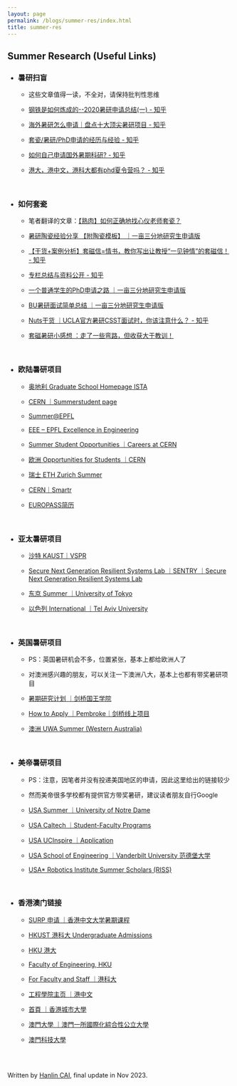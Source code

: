 ```yaml
---
layout: page
permalink: /blogs/summer-res/index.html
title: summer-res
---
```


## Summer Research (Useful Links)

- ### 暑研扫盲<br>
  
  - 这些文章值得一读，不全对，请保持批判性思维
  
  - [钢铁是如何炼成的--2020暑研申请总结(一) - 知乎](https://zhuanlan.zhihu.com/p/121826302)
  
  - [海外暑研怎么申请｜盘点十大顶尖暑研项目 - 知乎](https://zhuanlan.zhihu.com/p/468848052)
  
  - [套瓷/暑研/PhD申请的经历与经验 - 知乎](https://www.zhihu.com/column/c_1191134558375030784)
  
  - [如何自己申请国外暑期科研? - 知乎](https://www.zhihu.com/question/36545251)
  
  - [港大，港中文，港科大都有phd夏令营吗？ - 知乎](https://www.zhihu.com/question/55183214)
  
    <br>
  
- ### 如何套瓷<br>
  
  - 笔者翻译的文章：[【熟肉】如何正确地找心仪老师套瓷？](https://zhuanlan.zhihu.com/p/661528840)
  
  - [暑研陶瓷经验分享 【附陶瓷模板】 ｜一亩三分地研究生申请版](https://www.1point3acres.com/bbs/thread-496880-1-1.html)
  
  - [【干货+案例分析】套磁信=情书，教你写出让教授“一见钟情”的套磁信！ - 知乎](https://zhuanlan.zhihu.com/p/102099443)
  
  - [专栏总结与资料公开 - 知乎](https://zhuanlan.zhihu.com/p/260915034)
  
  - [一个普通学生的PhD申请之路 ｜一亩三分地研究生申请版](https://www.1point3acres.com/bbs/thread-620389-1-1.html#lastpost)
  
  - [BU暑研面试简单总结 ｜一亩三分地研究生申请版](https://www.1point3acres.com/bbs/forum.php?mod=viewthread&tid=506572&highlight=%CA%EE%D1%D0%C3%E6%CA%D4)
  
  - [Nuts干货 ｜UCLA官方暑研CSST面试时，你该注意什么？ - 知乎](https://zhuanlan.zhihu.com/p/48296188)
  
  - [套磁暑研小感想 ：走了一些弯路，但收获大于教训！](https://posts.careerengine.us/p/5dd10920b6e6e5249f82ecee)
  
    <br>
  
- ### 欧陆暑研项目<br>
  
  - [奥地利 Graduate School Homepage ISTA](https://phd.pages.ist.ac.at/isternship/)
  
  - [CERN  ｜Summerstudent page](https://summerstudent.web.cern.ch/)
  
  - [Summer@EPFL](https://summer.epfl.ch/)
  
  - [EEE – EPFL Excellence in Engineering](https://eee.epfl.ch/)
  
  - [Summer Student Opportunities  ｜Careers at CERN](https://careers.cern/summer)
  
  - [欧洲 Opportunities for Students  ｜CERN](https://careers.cern/students)
  
  - [瑞士 ETH Zurich Summer](https://inf.ethz.ch/studies/summer-research-fellowship.html)
  
  - [CERN｜Smartr](https://www.smartr.me/home)
  
  - [EUROPASS简历](https://europa.eu/europass/eportfolio/screen/profile?lang=en&profileId=638f0ba269e515062123c4cf)
  
    <br>
  
- ### 亚太暑研项目<br>
  
  - [沙特 KAUST｜VSPR](https://vsrp.kaust.edu.sa/internship/search)
  
  - [Secure Next Generation Resilient Systems Lab  ｜SENTRY  ｜Secure Next Generation Resilient Systems Lab](https://cemse.kaust.edu.sa/sentry)
  
  - [东京 Summer  ｜University of Tokyo](https://www.s.u-tokyo.ac.jp/en/utrip/apply-now/)
  
  - [以色列 International  ｜Tel Aviv University](https://international.tau.ac.il/summer_institute)
  
    <br>
  
- ### 英国暑研项目<br>
  
  - PS：英国暑研机会不多，位置紧张，基本上都给欧洲人了
  
  - 对澳洲感兴趣的朋友，可以关注一下澳洲八大，基本上也都有带奖暑研项目
  
  - [暑期研究计划  ｜剑桥国王学院](https://www.kings.cam.ac.uk/study/summer-research-programme)
  
  - [How to Apply  ｜Pembroke｜剑桥线上项目](https://www.pem.cam.ac.uk/international-programmes/pembroke-cambridge-summer-programme/how-to-apply)
  
  - [澳洲 UWA Summer (Western Australia)](https://www.uwa.edu.au/study/courses-and-careers/short-courses/uwa-summer-down-under)
  
    <br>
  
- ### 美帝暑研项目<br>
  
  - PS：注意，因笔者并没有投递美国地区的申请，因此这里给出的链接较少
  
  - 然而美帝很多学校都有提供官方带奖暑研，建议读者朋友自行Google
  
  - [USA Summer  ｜University of Notre Dame](https://gep.nd.edu/find-a-program/summer-programs/undergraduate-research/)
  
  - [USA Caltech  ｜Student-Faculty Programs](https://sfp.caltech.edu/programs/surf/application_information)
  
  - [USA UCInspire  ｜Application](https://sites.uci.edu/ucinspire/application/)
  
  - [USA School of Engineering  ｜Vanderbilt University 范德堡大学](https://engineering.vanderbilt.edu/summer-research/index.php)
  
  - [USA* Robotics Institute Summer Scholars (RISS)](https://riss.ri.cmu.edu/)
  
    <br>
  
- ### 香港澳门链接<br>
  
  - [SURP 申请  ｜香港中文大学暑期课程](https://www.summer.cuhk.edu.hk/surp_app/)
  
  - [HKUST 港科大 Undergraduate Admissions](https://join.hkust.edu.hk/applyugvisiting)
  
  - [HKU 港大](https://www.hku.hk/c_index.html)
  
  - [Faculty of Engineering, HKU](https://engg.hku.hk/)
  
  - [For Faculty and Staff  ｜港科大](https://hkust.edu.hk/faculty-and-staff?cn=1)
  
  - [工程學院主页  ｜港中文](https://www.cuhk.edu.hk/chinese/faculties/engineering.html)
  
  - [首頁  ｜香港城市大學](https://www.cityu.edu.hk/zh-hk)
  
  - [澳門大學  ｜澳門一所國際化綜合性公立大學](https://www.um.edu.mo/zh-hant/)
  
  - [澳門科技大學](https://www.must.edu.mo/)
  
    <br>

<br>Written by [Hanlin CAI](https://caihanlin.com/), final update in Nov 2023.

<br>
